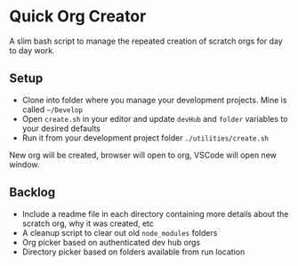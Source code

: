 # Quick Org Creator

A slim bash script to manage the repeated creation of scratch orgs for day to day work.

## Setup

- Clone into folder where you manage your development projects. Mine is called `~/Develop`
- Open `create.sh` in your editor and update `devHub` and `folder` variables to your desired defaults
- Run it from your development project folder `./utilities/create.sh`

New org will be created, browser will open to org, VSCode will open new window.

## Backlog

- Include a readme file in each directory containing more details about the scratch org, why it was created, etc
- A cleanup script to clear out old `node_modules` folders
- Org picker based on authenticated dev hub orgs
- Directory picker based on folders available from run location